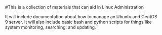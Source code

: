 #This is a collection of materials that can aid in Linux Administration

It will include documentation about how to manage an Ubuntu and CentOS 9 server. It will also include basic bash and python scripts for things like system monitoring, searching, and updating.
